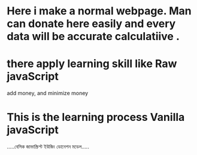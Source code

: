 # Here i make a normal webpage. Man can donate here easily and every data will be accurate calculatiive .
# there apply learning skill like Raw javaScript
add money, and minimize money
# This is the learning process Vanilla javaScript 

.....বেসিক জাভাস্ক্রিপ্ট ইউজিং ডোনেশন মডেল.....

